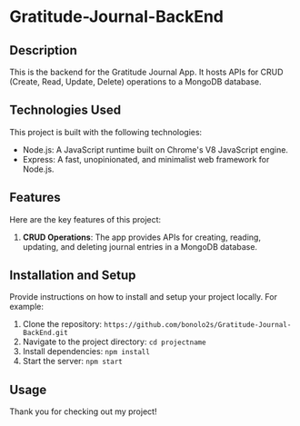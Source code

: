 # Gratitude-Journal-BackEnd

## Description
This is the backend for the Gratitude Journal App. It hosts APIs for CRUD (Create, Read, Update, Delete) operations to a MongoDB database.

## Technologies Used
This project is built with the following technologies:

- Node.js: A JavaScript runtime built on Chrome's V8 JavaScript engine.
- Express: A fast, unopinionated, and minimalist web framework for Node.js.

## Features
Here are the key features of this project:

1. **CRUD Operations**: The app provides APIs for creating, reading, updating, and deleting journal entries in a MongoDB database.

## Installation and Setup

Provide instructions on how to install and setup your project locally. For example:

1. Clone the repository: `https://github.com/bonolo2s/Gratitude-Journal-BackEnd.git`
2. Navigate to the project directory: `cd projectname`
3. Install dependencies: `npm install`
4. Start the server: `npm start`

## Usage

Thank you for checking out my project!
